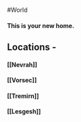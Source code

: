 #World
#### This is your new home.
## Locations -
#### [[Nevrah]]
#### [[Vorsec]]
#### [[Tremirn]]
#### [[Lesgesh]]
